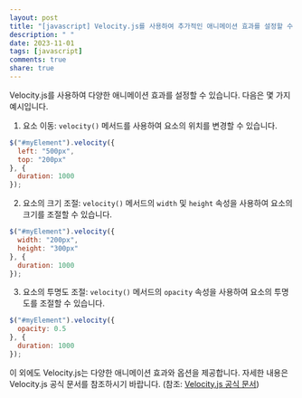 ```yaml
---
layout: post
title: "[javascript] Velocity.js를 사용하여 추가적인 애니메이션 효과를 설정할 수 있나요?"
description: " "
date: 2023-11-01
tags: [javascript]
comments: true
share: true
---
```


Velocity.js를 사용하여 다양한 애니메이션 효과를 설정할 수 있습니다. 다음은 몇 가지 예시입니다.

1. 요소 이동: `velocity()` 메서드를 사용하여 요소의 위치를 변경할 수 있습니다.

```javascript
$("#myElement").velocity({
  left: "500px",
  top: "200px"
}, {
  duration: 1000
});
```

2. 요소의 크기 조절: `velocity()` 메서드의 `width` 및 `height` 속성을 사용하여 요소의 크기를 조절할 수 있습니다.

```javascript
$("#myElement").velocity({
  width: "200px",
  height: "300px"
}, {
  duration: 1000
});
```

3. 요소의 투명도 조절: `velocity()` 메서드의 `opacity` 속성을 사용하여 요소의 투명도를 조절할 수 있습니다.

```javascript
$("#myElement").velocity({
  opacity: 0.5
}, {
  duration: 1000
});
```

이 외에도 Velocity.js는 다양한 애니메이션 효과와 옵션을 제공합니다. 자세한 내용은 Velocity.js 공식 문서를 참조하시기 바랍니다. (참조: [Velocity.js 공식 문서](http://velocityjs.org/))